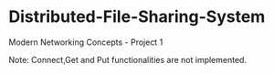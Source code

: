 # Distributed-File-Sharing-System
Modern Networking Concepts - Project 1

Note:
Connect,Get and Put functionalities are not implemented.
